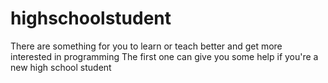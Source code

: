# highschoolstudent
There are something for you to learn or teach better and get more interested in programming
The first one can give you some help if you're a new high school student
